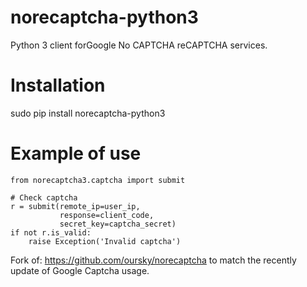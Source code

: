 # norecaptcha-python3
 Python 3 client forGoogle No CAPTCHA reCAPTCHA services.

Installation
==============
sudo pip install norecaptcha-python3

Example of use
==============
    from norecaptcha3.captcha import submit
    
    # Check captcha
    r = submit(remote_ip=user_ip,
               response=client_code,
               secret_key=captcha_secret)
    if not r.is_valid:
        raise Exception('Invalid captcha')

Fork of: https://github.com/oursky/norecaptcha
to match the recently update of Google Captcha usage.
